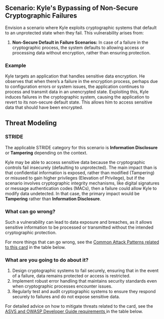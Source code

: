 ## Scenario: Kyle's Bypassing of Non-Secure Cryptographic Failures

Envision a scenario where Kyle exploits cryptographic systems that default to an unprotected state when they fail. This vulnerability arises from:

1. **Non-Secure Default in Failure Scenarios:** In case of a failure in the cryptographic process, the system defaults to allowing access or processing data without encryption, rather than ensuring protection.

### Example

Kyle targets an application that handles sensitive data encryption. He observes that when there’s a failure in the encryption process, perhaps due to configuration errors or system issues, the application continues to process and transmit data in an unencrypted state. Exploiting this, Kyle induces failures in the cryptographic system, causing the application to revert to its non-secure default state. This allows him to access sensitive data that should have been encrypted.

## Threat Modeling

### STRIDE

The applicable STRIDE category for this scenario is **Information Disclosure** or **Tampering** depending on the context.

Kyle may be able to access sensitive data because the cryptographic controls fail insecurely (defaulting to unprotected).
The main impact than is that confidential information is exposed, rather than modified (Tampering) or misused to gain higher privileges (Elevation of Privilege), but if the scenario involves cryptographic integrity mechanisms, like digital signatures or message authentication codes (MACs), then a failure could allow Kyle to modify data undetected. In that case, the primary impact would be **Tampering** rather than **Information Disclosure**.


### What can go wrong?

Such a vulnerability can lead to data exposure and breaches, as it allows sensitive information to be processed or transmitted without the intended cryptographic protection.

For more things that can go wrong, see the [Common Attack Patterns related to this card](#mapping 'Common Attack Patterns related to this card [internal]') in the table below.

### What are you going to do about it?

1. Design cryptographic systems to fail securely, ensuring that in the event of a failure, data remains protected or access is restricted.
2. Implement robust error handling that maintains security standards even when cryptographic processes encounter issues.
3. Regularly test and audit cryptographic systems to ensure they respond securely to failures and do not expose sensitive data.

For detailed advice on how to mitigate threats related to the card, see the [ASVS and OWASP Developer Guide requirements ](#mapping 'ASVS and OWASP Developer Guide requirements [internal]') in the table below.
